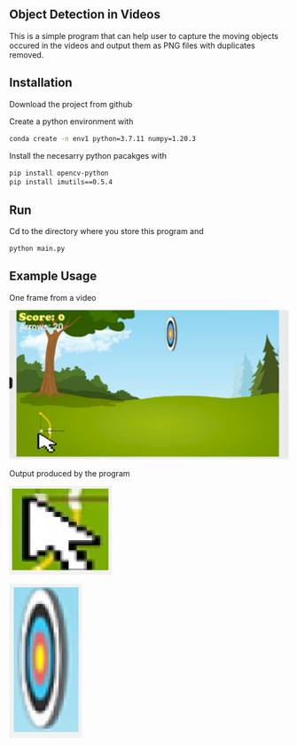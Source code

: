 ## Object Detection in Videos

This is a simple program that can help user to capture the moving objects occured in the videos and output them as PNG files with duplicates removed.

## Installation
Download the project from github

Create a python environment with
``` bash
conda create -n env1 python=3.7.11 numpy=1.20.3 
```
Install the necesarry python pacakges with
``` bash
pip install opencv-python
pip install imutils==0.5.4
```

## Run
Cd to the directory where you store this program and

``` bash
python main.py
```



## Example Usage
One frame from a video

![Test Image 1](./images/pic1.png)

Output produced by the program

![Test Image 2](./images/pic2.png)

![Test Image 3](./images/pic3.png)



